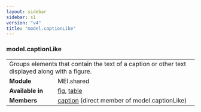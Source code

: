 ```yaml
---
layout: sidebar
sidebar: s1
version: "v4"
title: "model.captionLike"
---
```

<div class="classSpec model">
   <h3 id="model.captionLike">model.captionLike</h3>
   <table class="wovenodd">
      <tr>
         <td colspan="2" class="wovenodd-col2">Groups elements that contain the text of a caption or other text displayed along with
            a
            figure.
         </td>
      </tr>
      <tr>
         <td class="wovenodd-col1"><strong>Module</strong></td>
         <td class="wovenodd-col2">MEI.shared</td>
      </tr>
      <tr>
         <td class="wovenodd-col1"><strong>Available in</strong></td>
         <td class="wovenodd-col2">
            <div class="parent">
               <div><a class="link_odd_elementSpec" href="{{ site.baseurl }}/{{ page.version }}/elements/fig.html">fig</a>, <a class="link_odd_elementSpec" href="{{ site.baseurl }}/{{ page.version }}/elements/table.html">table</a></div>
            </div>
         </td>
      </tr>
      <tr>
         <td class="wovenodd-col1"><strong>Members</strong></td>
         <td class="wovenodd-col2">
            <div class="parent">
               <div><a class="link_odd_elementSpec" href="{{ site.baseurl }}/{{ page.version }}/elements/caption.html">caption</a> (direct member of model.captionLike)
               </div>
            </div>
         </td>
      </tr>
   </table>
</div>